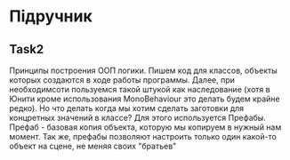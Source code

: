 # Підручник
## Task2
Принципы построения ООП логики. Пишем код для классов, объекты которых создаются в ходе работы программы. Далее, при необходимсоти пользуемся такой штукой как наследование (хотя в Юнити кроме использования MonoBehaviour это делать будем крайне редко). Но что делать когда мы хотим сделать заготовки для концретных значений в классе? Для этого используется Префабы. Префаб - базовая копия объекта, которую мы копируем в нужный нам момент. Так же, префабы позволяют настроить только один какой-то объект на сцене, не меняя своих "братьев"
